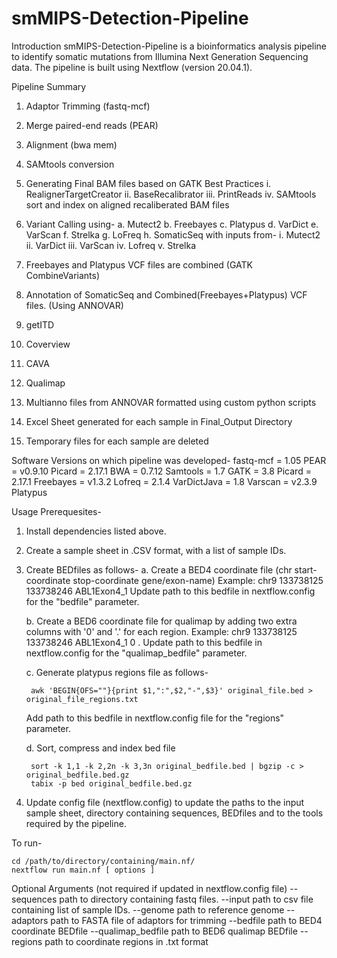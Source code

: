 # smMIPS-Detection-Pipeline

Introduction
smMIPS-Detection-Pipeline is a bioinformatics analysis pipeline to identify somatic mutations from Illumina Next Generation Sequencing data.
The pipeline is built using Nextflow (version 20.04.1).

Pipeline Summary

1. Adaptor Trimming (fastq-mcf)
2. Merge paired-end reads (PEAR)
3. Alignment (bwa mem)
4. SAMtools conversion
5. Generating Final BAM files based on GATK Best Practices
    i. RealignerTargetCreator
    ii. BaseRecalibrator
    iii. PrintReads
    iv. SAMtools sort and index on aligned recaliberated BAM files 
6. Variant Calling using-
    a. Mutect2
    b. Freebayes
    c. Platypus
    d. VarDict
    e. VarScan
    f. Strelka
    g. LoFreq
    h. SomaticSeq with inputs from-
            i. Mutect2
            ii. VarDict
            iii. VarScan
            iv. Lofreq
            v. Strelka

7. Freebayes and Platypus VCF files are combined (GATK CombineVariants)
8. Annotation of SomaticSeq and Combined(Freebayes+Platypus) VCF files. (Using ANNOVAR)
9. getITD
10. Coverview
11. CAVA
12. Qualimap
13. Multianno files from ANNOVAR formatted using custom python scripts
14. Excel Sheet generated for each sample in Final_Output Directory 
15. Temporary files for each sample are deleted

Software Versions on which pipeline was developed-
fastq-mcf = 1.05
PEAR = v0.9.10
Picard = 2.17.1
BWA = 0.7.12
Samtools = 1.7
GATK = 3.8
Picard = 2.17.1
Freebayes = v1.3.2
Lofreq =  2.1.4
VarDictJava = 1.8
Varscan = v2.3.9
Platypus

Usage
Prerequesites-
1. Install dependencies listed above.
2. Create a sample sheet in .CSV format, with a list of sample IDs.
3. Create BEDfiles as follows-
    a. Create a BED4 coordinate file
        (chr    start-coordinate    stop-coordinate    gene/exon-name)
        Example: chr9	133738125	133738246	ABL1Exon4_1
        Update path to this bedfile in nextflow.config for the "bedfile" parameter.
        
    b. Create a BED6 coordinate file for qualimap by adding two extra columns with '0' and '.' for each region.
        Example: chr9	133738125	133738246	ABL1Exon4_1   0   .
        Update path to this bedfile in nextflow.config for the "qualimap_bedfile" parameter.
        
    c. Generate platypus regions file as follows-
        
        awk 'BEGIN{OFS=""}{print $1,":",$2,"-",$3}' original_file.bed > original_file_regions.txt
      Add path to this bedfile in nextflow.config file for the "regions" parameter.
      
    d. Sort, compress and index bed file
        
        sort -k 1,1 -k 2,2n -k 3,3n original_bedfile.bed | bgzip -c > original_bedfile.bed.gz
        tabix -p bed original_bedfile.bed.gz

4. Update config file (nextflow.config) to update the paths to the input sample sheet, directory containing sequences, BEDfiles and to the tools required by the pipeline.

To run-
    
    cd /path/to/directory/containing/main.nf/
    nextflow run main.nf [ options ]

Optional Arguments (not required if updated in nextflow.config file)
    --sequences             path to directory containing fastq files.
    --input                 path to csv file containing list of sample IDs.
    --genome                path to reference genome
    --adaptors              path to FASTA file of adaptors for trimming
    --bedfile               path to BED4 coordinate BEDfile
    --qualimap_bedfile      path to BED6 qualimap BEDfile
    --regions               path to coordinate regions in .txt format
    

